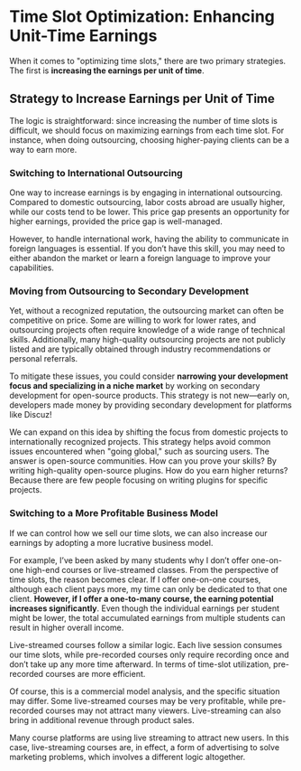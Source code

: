 # Time Slot Optimization: Enhancing Unit-Time Earnings

When it comes to "optimizing time slots," there are two primary strategies. The first is **increasing the earnings per unit of time**.

## Strategy to Increase Earnings per Unit of Time

The logic is straightforward: since increasing the number of time slots is difficult, we should focus on maximizing earnings from each time slot. For instance, when doing outsourcing, choosing higher-paying clients can be a way to earn more.

### Switching to International Outsourcing

One way to increase earnings is by engaging in international outsourcing. Compared to domestic outsourcing, labor costs abroad are usually higher, while our costs tend to be lower. This price gap presents an opportunity for higher earnings, provided the price gap is well-managed.

However, to handle international work, having the ability to communicate in foreign languages is essential. If you don’t have this skill, you may need to either abandon the market or learn a foreign language to improve your capabilities.

### Moving from Outsourcing to Secondary Development

Yet, without a recognized reputation, the outsourcing market can often be competitive on price. Some are willing to work for lower rates, and outsourcing projects often require knowledge of a wide range of technical skills. Additionally, many high-quality outsourcing projects are not publicly listed and are typically obtained through industry recommendations or personal referrals.

To mitigate these issues, you could consider **narrowing your development focus and specializing in a niche market** by working on secondary development for open-source products. This strategy is not new—early on, developers made money by providing secondary development for platforms like Discuz!

We can expand on this idea by shifting the focus from domestic projects to internationally recognized projects. This strategy helps avoid common issues encountered when "going global," such as sourcing users. The answer is open-source communities. How can you prove your skills? By writing high-quality open-source plugins. How do you earn higher returns? Because there are few people focusing on writing plugins for specific projects.

### Switching to a More Profitable Business Model

If we can control how we sell our time slots, we can also increase our earnings by adopting a more lucrative business model.

For example, I’ve been asked by many students why I don’t offer one-on-one high-end courses or live-streamed classes. From the perspective of time slots, the reason becomes clear. If I offer one-on-one courses, although each client pays more, my time can only be dedicated to that one client. **However, if I offer a one-to-many course, the earning potential increases significantly**. Even though the individual earnings per student might be lower, the total accumulated earnings from multiple students can result in higher overall income.

Live-streamed courses follow a similar logic. Each live session consumes our time slots, while pre-recorded courses only require recording once and don’t take up any more time afterward. In terms of time-slot utilization, pre-recorded courses are more efficient.

Of course, this is a commercial model analysis, and the specific situation may differ. Some live-streamed courses may be very profitable, while pre-recorded courses may not attract many viewers. Live-streaming can also bring in additional revenue through product sales.

Many course platforms are using live streaming to attract new users. In this case, live-streaming courses are, in effect, a form of advertising to solve marketing problems, which involves a different logic altogether.
